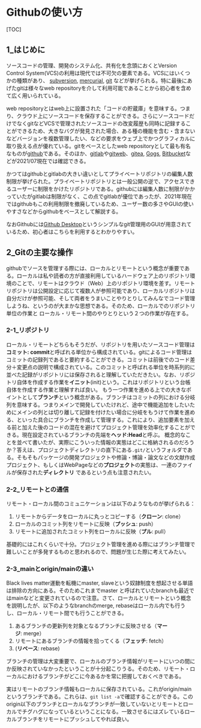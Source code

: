# Githubの使い方
[TOC]
## 1_はじめに
ソースコードの管理、開発のシステム化、共有化を念頭におくとVersion Control System(VCS)の利用は現代では不可欠の要素である。VCSにはいくつかの種類があり、
[subversion](https://subversion.apache.org), [mercurial](https://www.mercurial-scm.org), [git](https://git-scm.com) などが挙げられる。特に最後にあげたgitは様々なweb repositoryを介して利用可能であることから初心者を含めて広く用いられている。

web repositoryとはweb上に設置された「コードの貯蔵庫」を意味する。つまり、クラウド上にソースコードを保存することができる。さらにソースコードだけでなくgitなどVCSで管理されたソースコードの改変履歴も同時に記録することができるため、大きなバグが発見された場合、ある種の機能を含む・含まないなどバージョンを複数管理したい、などの要求をウェブ上でかつグラフィカルに取り扱える点が優れている。gitをベースとしたweb repositoryとして最も有名なものが[github](https://github.com)である。そのほか、[gitlab](https://about.gitlab.com)や[gitweb](https://git-scm.com/book/en/v2/Git-on-the-Server-GitWeb)、[gitea](https://gitea.io/en-us/), [Gogs](https://gogs.io), [Bitbucket](https://bitbucket.org/product/)などが2021/07現在では確認できる。

かつてはgithubとgitlabの大きい違いとしてプライベートリポジトリの編集人数制限が挙げられた。プライベートリポジトリとは一般公開の逆で、アクセスできるユーザーに制限をかけたリポジトリである。githubには編集人数に制限がかかっていたがgitlabは制限がなく、この点でgitlabが優位であったが、2021年現在ではgithubもこの利用制限を撤廃しているため、ユーザー数の多さやGUIの使いやすさなどからgithubをベースとして解説する。

なおGithubには[Github Desktop](https://desktop.github.com)というシンプルなgit管理用のGUIが用意されているため、初心者はこちらを利用するとわかりやすい。

## 2_Gitの主要な操作
githubでソースを管理する際には、ローカルとリモートという概念が重要である。ローカルは私や読者の方が直接利用しているハードウェア上のリポジトリ環境のことで、リモートはクラウド（Web）上のリポジトリ環境を差す。リモートリポジトリは公開設定に応じて複数人が参照可能であり、ローカルリポジトリは自分だけが参照可能、そして両者をうまいことやりとりしてみんなでコード管理しようね、というのが大まかな思想である。そのため、ローカルでのリポジトリ単位の作業と  ローカル・リモート間のやりとりという２つの作業が存在する。

### 2-1_リポジトリ
ローカル・リモートどちらもそうだが、リポジトリを用いたソースコード管理は**コミット: commit**と呼ばれる単位から構成されている。gitによるコード管理はコミットの記録列であると要約することができる。コミットは前後でのコード差分＋変更点の説明で構成されている。このコミットと呼ばれる単位を時系列的に並べた記録がリポジトリには保存されると理解していただきたい。なお、リポジトリ自体を作成する作業を**イニット**(init)という。これはリポジトリという台帳自体を作成する作業と理解すれば良い。
もう一つ作業を進める上での大きなポイントとして**ブランチ**という概念がある。ブランチはコミットの列における分岐列を意味する。つまりメインで開発していたけれど、途中で機能追加をしたいためにメインの列とは切り離して記録を付けたい場合に分岐をもうけて作業を進める、といった具合にブランチを作成して管理する。これにより、追加要素を加える前と加えた後のコードの混在を避けてプロジェクト管理を効率化することができる。現在設定されているブランチの先端を**ヘッド:Head**と呼ぶ。
概念的なことを並べて書いたが、実際にこういった情報の実態はどこに格納されるのだろうか？答えは、プロジェクトディレクトリの直下にある`.git/`というフォルダである。そもそもパッケージの開発プロジェクトや修論・博論・論文などの文献作成プロジェクト、もしくはWebPageなどの**プロジェクト**の実態は、一連のファイルが保存された**ディレクトリ** であるという点も注意されたい。

### 2-2_リモートとの通信
リモート・ローカル間のコミュニケーションは以下のようなものが挙げられる：
1. リモートからデータをローカルに丸っとコピーする（**クローン**: clone）
2. ローカルのコミット列をリモートに反映（**プッシュ**: push）
3. リモートに追加されたコミット列をローカルに反映（**プル**: pull）

基礎的にはこれくらいで十分。プロジェクト管理を進める際にはブランチ管理で難しいことが多発するものと思われるので、問題が生じた際に考えてみたい。

### 2-3_mainとorigin/mainの違い
Black lives matter運動を転機にmaster, slaveという奴隷制度を想起させる単語は排除の方向にある。そのためこれまでmaster と呼ばれていたbranchも最近ではmainなどと変更されているので注意。さて、ローカルとリモートという概念を説明したが、以下のようなbranchのmerge, rebaseはローカル内でも行うし、ローカル・リモート間でも行うことができる。

1. あるブランチの更新列を対象となるブランチに反映させる（**マージ**: merge）
2. リモートにあるブランチの情報を拾ってくる（**フェッチ**: fetch）
3. (**リベース**: rebase)

ブランチの管理は大変重要で、ローカルのブランチ情報がリモートにいつの間にか反映されていなかったということが十分起こりうる。そのため、リモート・ローカルにおけるブランチがどこに今あるかを常に把握しておくべきである。

実はリモートのブランチ情報もローカルに保存されている。これがorigin/mainというブランチである。これらは、`git list -a`で確認することができる。このorigin以下のブランチとローカルなブランチが一致していないとリモートとローカルでチグハグになっているということになる。一致させるにはズレているローカルブランチをリモートにプッシュしてやれば良い。
